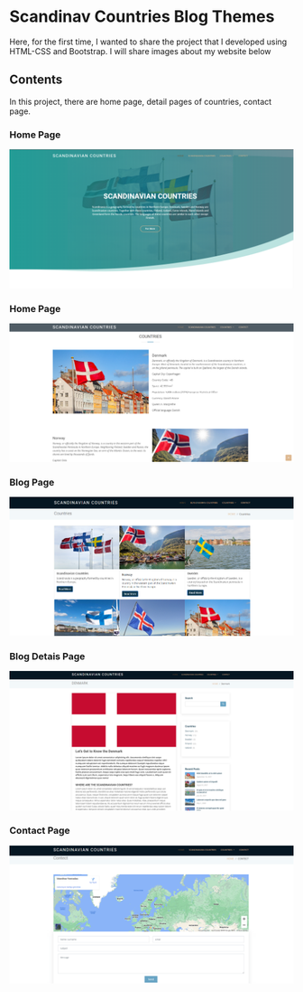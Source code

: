 <h1>Scandinav Countries Blog Themes</h1>
<p>Here, for the first time, I wanted to share the project that I developed using HTML-CSS and Bootstrap. I will share images about my website below</p>

<h2>Contents</h2>

<p>In this project, there are home page, detail pages of countries, contact page.</p>

<h3>Home Page</h3>
<img src="image/homepage.png">

<h3>Home Page</h3>
<img src="image/homepage2.png">

<h3>Blog Page</h3>
<img src="image/blogpage.png">

<h3>Blog Detais Page</h3>
<img src="image/blog-detail.png">

<h3>Contact Page</h3>
<img src="image/contect.png">

